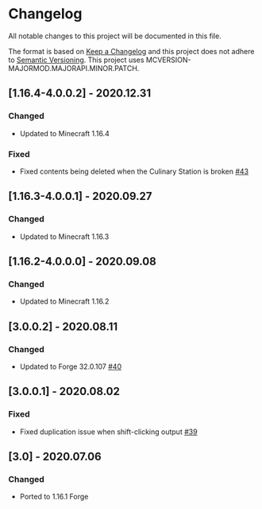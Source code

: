 # Changelog
All notable changes to this project will be documented in this file.

The format is based on [Keep a Changelog](http://keepachangelog.com/en/1.0.0/) and this project does not adhere to [Semantic Versioning](http://semver.org/spec/v2.0.0.html).
This project uses MCVERSION-MAJORMOD.MAJORAPI.MINOR.PATCH.

## [1.16.4-4.0.0.2] - 2020.12.31
### Changed
- Updated to Minecraft 1.16.4
### Fixed
- Fixed contents being deleted when the Culinary Station is broken [#43](https://github.com/TheIllusiveC4/CulinaryConstruct/issues/43)

## [1.16.3-4.0.0.1] - 2020.09.27
### Changed
- Updated to Minecraft 1.16.3

## [1.16.2-4.0.0.0] - 2020.09.08
### Changed
- Updated to Minecraft 1.16.2

## [3.0.0.2] - 2020.08.11
### Changed
- Updated to Forge 32.0.107 [#40](https://github.com/TheIllusiveC4/CulinaryConstruct/pull/40)

## [3.0.0.1] - 2020.08.02
### Fixed
- Fixed duplication issue when shift-clicking output [#39](https://github.com/TheIllusiveC4/CulinaryConstruct/issues/39)

## [3.0] - 2020.07.06
### Changed
- Ported to 1.16.1 Forge